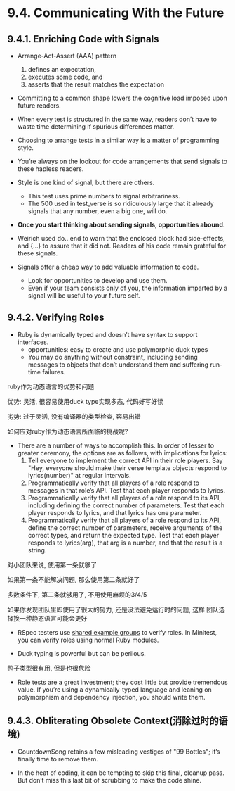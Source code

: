 # 9.4. Communicating With the Future

## 9.4.1. Enriching Code with Signals

+ Arrange-Act-Assert (AAA) pattern
    1. defines an expectation,
    2. executes some code, and
    3. asserts that the result matches the expectation

+ Committing to a common shape lowers the cognitive load imposed upon future readers.

+ When every test is structured in the same way, readers don’t have to waste time determining if spurious differences matter.

+ Choosing to arrange tests in a similar way is a matter of programming style.

+ You’re always on the lookout for code arrangements that send signals to these hapless readers.

+ Style is one kind of signal, but there are others.
    + This test uses prime numbers to signal arbitrariness.
    + The 500 used in test_verse is so ridiculously large that it already signals that any number, even a big one, will do.

+ **Once you start thinking about sending signals, opportunities abound.**

+ Weirich used do...end to warn that the enclosed block had side-effects, and {...} to assure that it did not. Readers of his code remain grateful for these signals.

+ Signals offer a cheap way to add valuable information to code.
    + Look for opportunities to develop and use them.
    + Even if your team consists only of you, the information imparted by a signal will be useful to your future self.

## 9.4.2. Verifying Roles

+ Ruby is dynamically typed and doesn’t have syntax to support interfaces.
    + opportunities: easy to create and use polymorphic duck types
    + You may do anything without constraint, including sending messages to objects that don’t understand them and suffering run-time failures.

ruby作为动态语言的优势和问题

优势: 灵活, 很容易使用duck type实现多态, 代码好写好读

劣势: 过于灵活, 没有编译器的类型检查, 容易出错

如何应对ruby作为动态语言所面临的挑战呢?

+ There are a number of ways to accomplish this. In order of lesser to greater ceremony, the options are as follows, with implications for lyrics:
    1. Tell everyone to implement the correct API in their role players. Say "Hey, everyone should make their verse template objects respond to lyrics(number)" at regular intervals.
    2. Programmatically verify that all players of a role respond to messages in that role’s API. Test that each player responds to lyrics.
    3. Programmatically verify that all players of a role respond to its API, including defining the correct number of parameters. Test that each player responds to lyrics, and that lyrics has one parameter.
    4. Programmatically verify that all players of a role respond to its API, define the correct number of parameters, receive arguments of the correct types, and return the expected type. Test that each player responds to lyrics(arg), that arg is a number, and that the result is a string.

对小团队来说, 使用第一条就够了

如果第一条不能解决问题, 那么使用第二条就好了

多数条件下, 第二条就够用了, 不用使用麻烦的3/4/5

如果你发现团队里即使用了很大的努力, 还是没法避免运行时的问题, 这样 团队选择换一种静态语言可能会更好

+ RSpec testers use [shared example groups](https://relishapp.com/rspec/rspec-core/v/2-0/docs/example-groups/shared-example-group) to verify roles. In Minitest, you can verify roles using normal Ruby modules.

+ Duck typing is powerful but can be perilous.

鸭子类型很有用, 但是也很危险

+ Role tests are a great investment; they cost little but provide tremendous value. If you’re using a dynamically-typed language and leaning on polymorphism and dependency injection, you should write them.

## 9.4.3. Obliterating Obsolete Context(消除过时的语境)

+ CountdownSong retains a few misleading vestiges of "99 Bottles"; it’s finally time to remove them.

+ In the heat of coding, it can be tempting to skip this final, cleanup pass. But don’t miss this last bit of scrubbing to make the code shine.

















